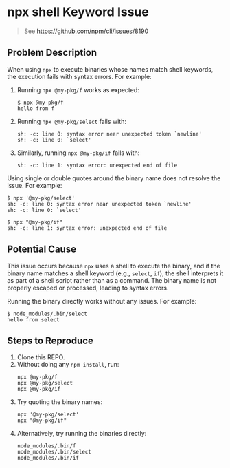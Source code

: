 # npx shell Keyword Issue

> See https://github.com/npm/cli/issues/8190

## Problem Description

When using `npx` to execute binaries whose names match shell keywords, the execution fails with syntax errors. For example:

1. Running `npx @my-pkg/f` works as expected:
   ```
   $ npx @my-pkg/f
   hello from f
   ```

2. Running `npx @my-pkg/select` fails with:
   ```
   sh: -c: line 0: syntax error near unexpected token `newline'
   sh: -c: line 0: `select'
   ```

3. Similarly, running `npx @my-pkg/if` fails with:
   ```
   sh: -c: line 1: syntax error: unexpected end of file
   ```

Using single or double quotes around the binary name does not resolve the issue. For example:
```
$ npx '@my-pkg/select'
sh: -c: line 0: syntax error near unexpected token `newline'
sh: -c: line 0: `select'

$ npx "@my-pkg/if"
sh: -c: line 1: syntax error: unexpected end of file
```

## Potential Cause

This issue occurs because `npx` uses a shell to execute the binary, and if the binary name matches a shell keyword (e.g., `select`, `if`), the shell interprets it as part of a shell script rather than as a command. The binary name is not properly escaped or processed, leading to syntax errors.

Running the binary directly works without any issues. For example:
```
$ node_modules/.bin/select
hello from select
```

## Steps to Reproduce

1. Clone this REPO.
2. Without doing any `npm install`, run:
   ```
   npx @my-pkg/f
   npx @my-pkg/select
   npx @my-pkg/if
   ```
3. Try quoting the binary names:
   ```
   npx '@my-pkg/select'
   npx "@my-pkg/if"
   ```
4. Alternatively, try running the binaries directly:
   ```
   node_modules/.bin/f
   node_modules/.bin/select
   node_modules/.bin/if
   ```
